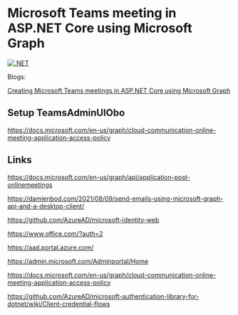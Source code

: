 
# Microsoft Teams meeting in ASP.NET Core using Microsoft Graph

[![.NET](https://github.com/damienbod/TeamsAdminUI/actions/workflows/dotnet.yml/badge.svg)](https://github.com/damienbod/TeamsAdminUI/actions/workflows/dotnet.yml)


Blogs:

[Creating Microsoft Teams meetings in ASP.NET Core using Microsoft Graph](https://damienbod.com/2021/09/20/creating-microsoft-teams-meetings-in-asp-net-core-using-microsoft-graph/)

## Setup TeamsAdminUIObo

https://docs.microsoft.com/en-us/graph/cloud-communication-online-meeting-application-access-policy

## Links

https://docs.microsoft.com/en-us/graph/api/application-post-onlinemeetings

https://damienbod.com/2021/08/09/send-emails-using-microsoft-graph-api-and-a-desktop-client/

https://github.com/AzureAD/microsoft-identity-web

https://www.office.com/?auth=2

https://aad.portal.azure.com/

https://admin.microsoft.com/Adminportal/Home

https://docs.microsoft.com/en-us/graph/cloud-communication-online-meeting-application-access-policy

https://github.com/AzureAD/microsoft-authentication-library-for-dotnet/wiki/Client-credential-flows